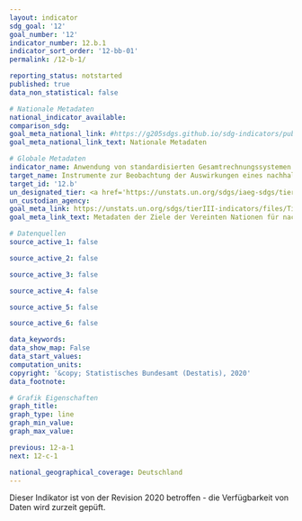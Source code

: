 ```yaml
---
layout: indicator
sdg_goal: '12'
goal_number: '12'
indicator_number: 12.b.1
indicator_sort_order: '12-bb-01'
permalink: /12-b-1/

reporting_status: notstarted
published: true
data_non_statistical: false

# Nationale Metadaten
national_indicator_available: 
comparison_sdg: 
goal_meta_national_link: #https://g205sdgs.github.io/sdg-indicators/public/MetaDe/12.b.1.pdf
goal_meta_national_link_text: Nationale Metadaten

# Globale Metadaten
indicator_name: Anwendung von standardisierten Gesamtrechnungssystemen zur Beobachtung der wirtschaftlichen und ökologischen Aspekte der Nachhaltigkeit des Tourismus
target_name: Instrumente zur Beobachtung der Auswirkungen eines nachhaltigen Tourismus, der Arbeitsplätze schafft und die lokale Kultur und lokale Produkte fördert, auf die nachhaltige Entwicklung entwickeln und anwenden
target_id: '12.b'
un_designated_tier: <a href='https://unstats.un.org/sdgs/iaeg-sdgs/tier-classification/' title='Klicken Sie hier um weitere Informationen zur UN-Tier-Klassifikation zu erhalten.'>Tier III</a>
un_custodian_agency: 
goal_meta_link: https://unstats.un.org/sdgs/tierIII-indicators/files/Tier3-12-b-01.pdf
goal_meta_link_text: Metadaten der Ziele der Vereinten Nationen für nachhaltige Entwicklung

# Datenquellen
source_active_1: false

source_active_2: false

source_active_3: false

source_active_4: false

source_active_5: false

source_active_6: false

data_keywords: 
data_show_map: False
data_start_values: 
computation_units: 
copyright: '&copy; Statistisches Bundesamt (Destatis), 2020'
data_footnote: 

# Grafik Eigenschaften
graph_title: 
graph_type: line
graph_min_value: 
graph_max_value: 

previous: 12-a-1
next: 12-c-1

national_geographical_coverage: Deutschland
---
```


<span><i class="fas fa-exclamation-triangle"></i> Dieser Indikator ist von der Revision 2020 betroffen - die Verfügbarkeit von Daten wird zurzeit gepüft. <i class="fas fa-exclamation-triangle"></i></span>